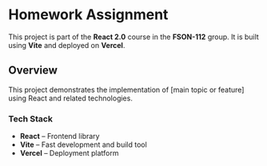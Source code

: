 # Homework Assignment

This project is part of the **React 2.0** course in the **FSON-112** group. Іt
is built using **Vite** and deployed on **Vercel**.

## Overview

This project demonstrates the implementation of [main topic or feature] using
React and related technologies.

### Tech Stack

- **React** – Frontend library
- **Vite** – Fast development and build tool
- **Vercel** – Deployment platform
